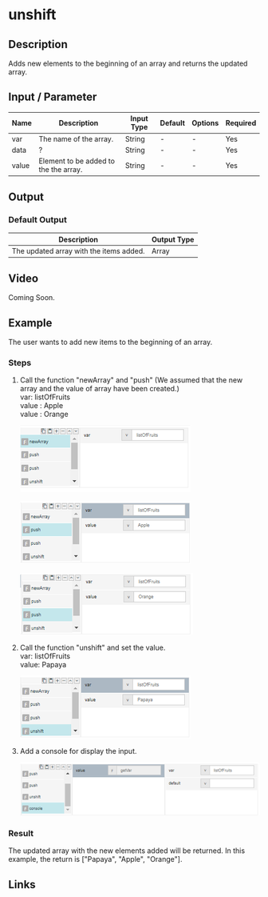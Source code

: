 ﻿# unshift

## Description

Adds new elements to the beginning of an array and returns the updated array.

## Input / Parameter

| Name | Description | Input Type | Default | Options | Required |
| ------ | ------ | ------ | ------ | ------ | ------ |
| var | The name of the array. | String | - | - | Yes |
| data | ? | String | - | - | Yes |
| value | Element to be added to the the array. | String | - | - | Yes |

## Output

### Default Output

| Description | Output Type |
| ------ | ------ |
| The updated array with the items added. | Array |

## Video

Coming Soon.

## Example

The user wants to add new items to the beginning of an array.

### Steps

1. Call the function "newArray" and "push" (We assumed that the new array and the value of array have been created.)
   </br>
   var: listOfFruits<br />
   value : Apple<br>
   value : Orange<br>    
   
   ![](../../../../document/function/Array/unshift/unshift-step-1.png?raw=true)
   
   ![](../../../../document/function/Array/unshift/unshift-step-2.png?raw=true)
   
   ![](../../../../document/function/Array/unshift/unshift-step-3.png?raw=true)

2. Call the function "unshift" and set the value.
   </br>
   var: listOfFruits<br />
   value: Papaya<br>
 
   ![](../../../../document/function/Array/unshift/unshift-step-4.png?raw=true)
   
3. Add a console for display the input.

   ![](../../../../document/function/Array/unshift/unshift-step-5.png?raw=true)

### Result

The updated array with the new elements added will be returned. In this example, the return is ["Papaya", "Apple", "Orange"].

## Links